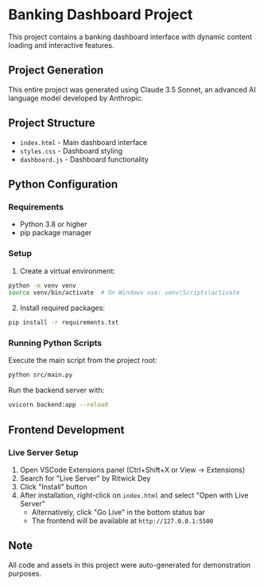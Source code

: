 # Banking Dashboard Project

This project contains a banking dashboard interface with dynamic content loading and interactive features.

## Project Generation

This entire project was generated using Claude 3.5 Sonnet, an advanced AI language model developed by Anthropic.

## Project Structure

- `index.html` - Main dashboard interface
- `styles.css` - Dashboard styling
- `dashboard.js` - Dashboard functionality

## Python Configuration

### Requirements
- Python 3.8 or higher
- pip package manager

### Setup
1. Create a virtual environment:
```bash
python -m venv venv
source venv/bin/activate  # On Windows use: venv\Scripts\activate
```

2. Install required packages:
```bash
pip install -r requirements.txt
```

### Running Python Scripts
Execute the main script from the project root:
```bash
python src/main.py
```

Run the backend server with:
```bash
uvicorn backend:app --reload
```

## Frontend Development

### Live Server Setup
1. Open VSCode Extensions panel (Ctrl+Shift+X or View -> Extensions)
2. Search for "Live Server" by Ritwick Dey
3. Click "Install" button
4. After installation, right-click on `index.html` and select "Open with Live Server"
   - Alternatively, click "Go Live" in the bottom status bar
   - The frontend will be available at `http://127.0.0.1:5500`

## Note

All code and assets in this project were auto-generated for demonstration purposes.
